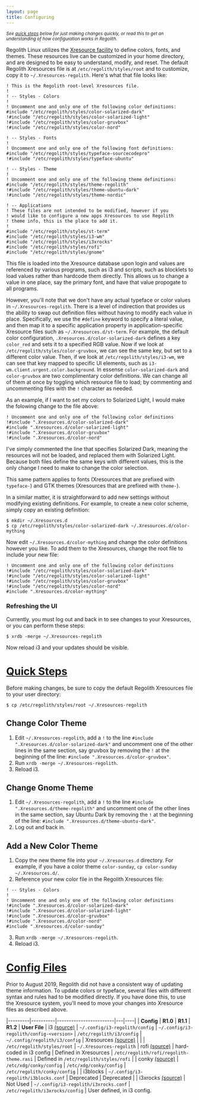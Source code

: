 ```yaml
---
layout: page
title: Configuring
---
```


<sub>_See [quick steps](#quick-steps) below for just making changes quickly, or read this to get an understanding of how configuration works in Regolith._</sub>

Regolith Linux utilizes the [Xresource facility](https://en.wikipedia.org/wiki/X_resources#Location_and_use) to define colors, fonts, and themes.  These resources live can be customized in your home directory, and are designed to be easy to understand, modify, and reset.  The default Regolith Xresources file is at `/etc/regolith/styles/root` and to customize, copy it to `~/.Xresources-regolith`.  Here's what that file looks like:
```
! This is the Regolith root-level Xresources file.
!
! -- Styles - Colors
!
! Uncomment one and only one of the following color definitions:
#include "/etc/regolith/styles/color-solarized-dark"
!#include "/etc/regolith/styles/color-solarized-light"
!#include "/etc/regolith/styles/color-gruvbox"
!#include "/etc/regolith/styles/color-nord"

! -- Styles - Fonts
!
! Uncomment one and only one of the following font definitions:
#include "/etc/regolith/styles/typeface-sourcecodepro"
!#include "/etc/regolith/styles/typeface-ubuntu"

! -- Styles - Theme
!
! Uncomment one and only one of the following theme definitions:
#include "/etc/regolith/styles/theme-regolith"
!#include "/etc/regolith/styles/theme-ubuntu-dark"
!#include "/etc/regolith/styles/theme-nordic"

! -- Applications
! These files are not intended to be modified, however if you
! would like to configure a new apps Xresources to use Regolith
! theme info, this is the place to add it.
!
#include "/etc/regolith/styles/st-term"
#include "/etc/regolith/styles/i3-wm"
#include "/etc/regolith/styles/i3xrocks"
#include "/etc/regolith/styles/rofi"
#include "/etc/regolith/styles/gnome"
```

This file is loaded into the Xresource database upon login and values are referenced by various programs, such as i3 and scripts, such as blocklets to load values rather than hardcode them directly.  This allows us to change a value in one place, say the primary font, and have that value propogate to all programs.  

However, you'll note that we don't have any actual typeface or color values in `~/.Xresources-regolith`.  There is a level of indirection that provides us the ability to swap out definition files without having to modify each value in place.  Specifically, we use the `#define` keyword to specify a literal value, and then map it to a specific application property in application-specific Xresource files such as `~/.Xresources.d/st-term`.  For example, the default color configuration, `.Xresources.d/color-solarized-dark` defines a key `color_red` and sets it to a specified RGB value.  Now if we look at `/etc/regolith/styles/color-gruvbox`, we can see the same key, but set to a different color value.  Then, if we look at `/etc/regolith/styles/i3-wm`, we can see that key mapped to specific UI elements, such as `i3-wm.client.urgent.color.background`.  In essense `color-solarized-dark` and `color-gruvbox` are two complimentary color definitions.  We can change all of them at once by toggling which resource file to load; by commenting and uncommenting files with the `!` character as needed.

As an example, if I want to set my colors to Solarized Light, I would make the folowing change to the file above:
```
! Uncomment one and only one of the following color definitions 
!#include ".Xresources.d/color-solarized-dark"
#include ".Xresources.d/color-solarized-light"
!#include ".Xresources.d/color-gruvbox"
!#include ".Xresources.d/color-nord"
```

I've simply commented the line that specifies Solarized Dark, meaning the resources will not be loaded, and replaced them with Solarized Light.  Because both files define the same keys with different values, this is the only change I need to make to change the color selection.

This same pattern applies to fonts (Xresources that are prefixed with `typeface-`) and GTK themes (Xresources that are prefixed with `theme-`).

In a similar matter, it is straightforward to add new settings without modifying existing definitions.  For example, to create a new color scheme, simply copy an existing definition:
```
$ mkdir ~/.Xresources.d
$ cp /etc/regolith/styles/color-solarized-dark ~/.Xresources.d/color-mything
```

Now edit `~/.Xresources.d/color-mything` and change the color definitions however you like.  To add them to the Xresources, change the root file to include your new file:
```
! Uncomment one and only one of the following color definitions 
!#include "/etc/regolith/styles/color-solarized-dark"
!#include "/etc/regolith/styles/color-solarized-light"
!#include "/etc/regolith/styles/color-gruvbox"
!#include "/etc/regolith/styles/color-nord"
#include ".Xresources.d/color-mything"
```

### Refreshing the UI

Currently, you must log out and back in to see changes to your Xresources, or you can perform these steps:
```
$ xrdb -merge ~/.Xresources-regolith
```
Now reload i3 and your updates should be visible.

# [Quick Steps](#quick-steps)

Before making changes, be sure to copy the default Regolith Xresources file to your user directory:
```
$ cp /etc/regolith/styles/root ~/.Xresources-regolith
```

## Change Color Theme

1. Edit `~/.Xresources-regolith`, add a `!` to the line `#include ".Xresources.d/color-solarized-dark"` and uncomment one of the other lines in the same section, say gruvbox by removing the `!` at the beginning of the line: `#include ".Xresources.d/color-gruvbox"`.
2. Run `xrdb -merge ~/.Xresources-regolith`.
3. Reload i3.

## Change Gnome Theme

1. Edit `~/.Xresources-regolith`, add a `!` to the line `#include ".Xresources.d/theme-regolith"` and uncomment one of the other lines in the same section, say Ubuntu Dark by removing the `!` at the beginning of the line: `#include ".Xresources.d/theme-ubuntu-dark"`.
2. Log out and back in.

## Add a New Color Theme

1. Copy the new theme file into your `~/.Xresources.d` directory.  For example, if you have a color theme `color-sunday`, `cp color-sunday ~/.Xresources.d/`.
2. Reference your new color file in the Regolith Xresources file:
```
! -- Styles - Colors
!
! Uncomment one and only one of the following color definitions 
!#include ".Xresources.d/color-solarized-dark"
!#include ".Xresources.d/color-solarized-light"
!#include ".Xresources.d/color-gruvbox"
!#include ".Xresources.d/color-nord"
#include ".Xresources.d/color-sunday"
```
3. Run `xrdb -merge ~/.Xresources-regolith`.
4. Reload i3.

# [Config Files](#config-files)

Prior to August 2019, Regolith did not have a consistent way of updating theme information.  To update colors or typeface, several files with different syntax and rules had to be modified directly.  If you have done this, to use the Xresource system, you'll need to move your changes into Xresource files as described above.  

|---------|----------|------------------------|---|----|
| **Config** | **R1.0** | **R1.1** | **R1.2** | **User File**
| i3 [(source)](https://github.com/regolith-linux/regolith-i3-gaps-config/blob/master/config) | `~/.config/i3-regolith/config` | `~/.config/i3-regolith/config-<version>` | `/etc/regolith/i3/config` | `~/.config/regolith/i3/config` 
| Xresources [(source)](https://github.com/regolith-linux/regolith-styles/blob/master/Xresources/root) | | | `/etc/regolith/styles/root` | `~/.Xresources-regolith`
| rofi [(source)](https://github.com/regolith-linux/regolith-rofi-config/blob/master/regolith-theme.rasi) | hard-coded in i3 config | Defined in Xresources | `/etc/regolith/rofi/regolith-theme.rasi` | Defined in `/etc/regolith/styles/rofi` |
| conky [(source)](https://github.com/regolith-linux/regolith-conky-config/blob/master/conky.config) | `/etc/xdg/conky/config` | `/etc/xdg/conky/config` | `/etc/regolith/conky/config` |
| i3blocks | `~/.config/i3-regolith/i3blocks.conf` | Deprecated | Deprecated |
| i3xrocks [(source)](https://github.com/regolith-linux/regolith-i3xrocks-config/blob/master/i3xrocks.conf) | Not Used | `~/.config/i3-regolith/i3xrocks.conf` | `/etc/regolith/i3xrocks/config` | User defined, in i3 config.

